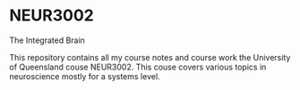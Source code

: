 # NEUR3002
The Integrated Brain

This repository contains all my course notes and course work the University of Queensland couse NEUR3002. This couse covers various topics in neuroscience mostly for a systems level. 
